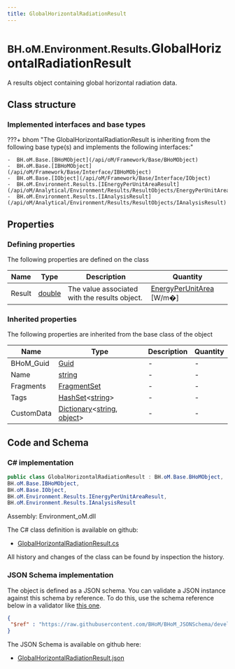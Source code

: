 ```yaml
---
title: GlobalHorizontalRadiationResult
---
```


# <small>BH.oM.Environment.Results.</small>**GlobalHorizontalRadiationResult**

A results object containing global horizontal radiation data.

## Class structure

### Implemented interfaces and base types

???+ bhom "The GlobalHorizontalRadiationResult is inheriting from the following base type(s) and implements the following interfaces:"

    -  BH.oM.Base.[BHoMObject](/api/oM/Framework/Base/BHoMObject)
    -  BH.oM.Base.[IBHoMObject](/api/oM/Framework/Base/Interface/IBHoMObject)
    -  BH.oM.Base.[IObject](/api/oM/Framework/Base/Interface/IObject)
    -  BH.oM.Environment.Results.[IEnergyPerUnitAreaResult](/api/oM/Analytical/Environment/Results/ResultObjects/EnergyPerUnitArea/IEnergyPerUnitAreaResult)
    -  BH.oM.Environment.Results.[IAnalysisResult](/api/oM/Analytical/Environment/Results/ResultObjects/IAnalysisResult)


## Properties



### Defining properties

The following properties are defined on the class

| Name             | Type             | Description      | Quantity         |
|------------------|------------------|------------------|------------------|
| Result | [double](https://learn.microsoft.com/en-us/dotnet/api/System.Double?view=netstandard-2.0) | The value associated with the results object. | [EnergyPerUnitArea](/api/oM/Dimensional/Quantities/Attributes/EnergyPerUnitArea) [W/m�] |


### Inherited properties
The following properties are inherited from the base class of the object

| Name             | Type             | Description      | Quantity         |
|------------------|------------------|------------------|------------------|
| BHoM_Guid | [Guid](https://learn.microsoft.com/en-us/dotnet/api/System.Guid?view=netstandard-2.0) | - | - |
| Name | [string](https://learn.microsoft.com/en-us/dotnet/api/System.String?view=netstandard-2.0) | - | - |
| Fragments | [FragmentSet](/api/oM/Framework/Base/FragmentSet) | - | - |
| Tags | [HashSet](https://learn.microsoft.com/en-us/dotnet/api/System.Collections.Generic.HashSet-1?view=netstandard-2.0)&lt;[string](https://learn.microsoft.com/en-us/dotnet/api/System.String?view=netstandard-2.0)&gt; | - | - |
| CustomData | [Dictionary](https://learn.microsoft.com/en-us/dotnet/api/System.Collections.Generic.Dictionary-2?view=netstandard-2.0)&lt;[string](https://learn.microsoft.com/en-us/dotnet/api/System.String?view=netstandard-2.0), [object](https://learn.microsoft.com/en-us/dotnet/api/System.Object?view=netstandard-2.0)&gt; | - | - |


## Code and Schema

### C# implementation

``` C# title="C#"
public class GlobalHorizontalRadiationResult : BH.oM.Base.BHoMObject,
BH.oM.Base.IBHoMObject,
BH.oM.Base.IObject,
BH.oM.Environment.Results.IEnergyPerUnitAreaResult,
BH.oM.Environment.Results.IAnalysisResult
```

Assembly: Environment_oM.dll

The C# class definition is available on github:

- [GlobalHorizontalRadiationResult.cs](https://github.com/BHoM/BHoM/blob/develop/Environment_oM/Results\ResultObjects\EnergyPerUnitArea\GlobalHorizontalRadiationResult.cs)

All history and changes of the class can be found by inspection the history.
### JSON Schema implementation

The object is defined as a JSON schema. You can validate a JSON instance against this schema by reference. To do this, use the schema reference below in a validator like [this one](https://www.jsonschemavalidator.net/).

``` json title="JSON Schema"
{
 "$ref" : "https://raw.githubusercontent.com/BHoM/BHoM_JSONSchema/develop/Environment_oM/Results/GlobalHorizontalRadiationResult.json"
}
```

The JSON Schema is available on github here:

- [GlobalHorizontalRadiationResult.json](https://github.com/BHoM/BHoM_JSONSchema/blob/develop/Environment_oM/Results/GlobalHorizontalRadiationResult.json)
